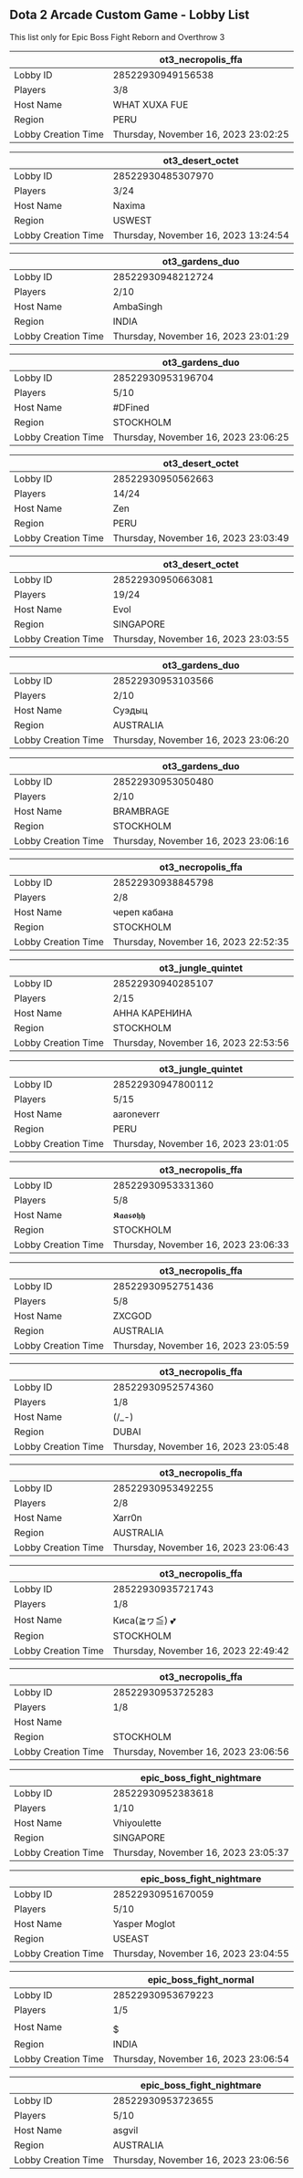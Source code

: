 ## Dota 2 Arcade Custom Game - Lobby List

This list only for Epic Boss Fight Reborn and Overthrow 3

|  | ot3_necropolis_ffa |
| ------ | ------ |
| Lobby ID | 28522930949156538 |
| Players | 3/8 |
| Host Name | WHAT XUXA FUE |
| Region | PERU |
| Lobby Creation Time | Thursday, November 16, 2023 23:02:25 |


|  | ot3_desert_octet |
| ------ | ------ |
| Lobby ID | 28522930485307970 |
| Players | 3/24 |
| Host Name | Naxima |
| Region | USWEST |
| Lobby Creation Time | Thursday, November 16, 2023 13:24:54 |


|  | ot3_gardens_duo |
| ------ | ------ |
| Lobby ID | 28522930948212724 |
| Players | 2/10 |
| Host Name | AmbaSingh |
| Region | INDIA |
| Lobby Creation Time | Thursday, November 16, 2023 23:01:29 |


|  | ot3_gardens_duo |
| ------ | ------ |
| Lobby ID | 28522930953196704 |
| Players | 5/10 |
| Host Name | #DFined |
| Region | STOCKHOLM |
| Lobby Creation Time | Thursday, November 16, 2023 23:06:25 |


|  | ot3_desert_octet |
| ------ | ------ |
| Lobby ID | 28522930950562663 |
| Players | 14/24 |
| Host Name | Zen |
| Region | PERU |
| Lobby Creation Time | Thursday, November 16, 2023 23:03:49 |


|  | ot3_desert_octet |
| ------ | ------ |
| Lobby ID | 28522930950663081 |
| Players | 19/24 |
| Host Name | Evol |
| Region | SINGAPORE |
| Lobby Creation Time | Thursday, November 16, 2023 23:03:55 |


|  | ot3_gardens_duo |
| ------ | ------ |
| Lobby ID | 28522930953103566 |
| Players | 2/10 |
| Host Name | Суэдыц |
| Region | AUSTRALIA |
| Lobby Creation Time | Thursday, November 16, 2023 23:06:20 |


|  | ot3_gardens_duo |
| ------ | ------ |
| Lobby ID | 28522930953050480 |
| Players | 2/10 |
| Host Name | BRAMBRAGE |
| Region | STOCKHOLM |
| Lobby Creation Time | Thursday, November 16, 2023 23:06:16 |


|  | ot3_necropolis_ffa |
| ------ | ------ |
| Lobby ID | 28522930938845798 |
| Players | 2/8 |
| Host Name | череп кабана |
| Region | STOCKHOLM |
| Lobby Creation Time | Thursday, November 16, 2023 22:52:35 |


|  | ot3_jungle_quintet |
| ------ | ------ |
| Lobby ID | 28522930940285107 |
| Players | 2/15 |
| Host Name | АННА КАРЕНИНА |
| Region | STOCKHOLM |
| Lobby Creation Time | Thursday, November 16, 2023 22:53:56 |


|  | ot3_jungle_quintet |
| ------ | ------ |
| Lobby ID | 28522930947800112 |
| Players | 5/15 |
| Host Name | aaroneverr |
| Region | PERU |
| Lobby Creation Time | Thursday, November 16, 2023 23:01:05 |


|  | ot3_necropolis_ffa |
| ------ | ------ |
| Lobby ID | 28522930953331360 |
| Players | 5/8 |
| Host Name | 𝕶𝖆𝖆𝖘𝖔𝖍𝖍 |
| Region | STOCKHOLM |
| Lobby Creation Time | Thursday, November 16, 2023 23:06:33 |


|  | ot3_necropolis_ffa |
| ------ | ------ |
| Lobby ID | 28522930952751436 |
| Players | 5/8 |
| Host Name | ZXCGOD |
| Region | AUSTRALIA |
| Lobby Creation Time | Thursday, November 16, 2023 23:05:59 |


|  | ot3_necropolis_ffa |
| ------ | ------ |
| Lobby ID | 28522930952574360 |
| Players | 1/8 |
| Host Name | (/_-) |
| Region | DUBAI |
| Lobby Creation Time | Thursday, November 16, 2023 23:05:48 |


|  | ot3_necropolis_ffa |
| ------ | ------ |
| Lobby ID | 28522930953492255 |
| Players | 2/8 |
| Host Name | Xarr0n |
| Region | AUSTRALIA |
| Lobby Creation Time | Thursday, November 16, 2023 23:06:43 |


|  | ot3_necropolis_ffa |
| ------ | ------ |
| Lobby ID | 28522930935721743 |
| Players | 1/8 |
| Host Name | Киса(≧ヮ≦) 💕 |
| Region | STOCKHOLM |
| Lobby Creation Time | Thursday, November 16, 2023 22:49:42 |


|  | ot3_necropolis_ffa |
| ------ | ------ |
| Lobby ID | 28522930953725283 |
| Players | 1/8 |
| Host Name | |死| |
| Region | STOCKHOLM |
| Lobby Creation Time | Thursday, November 16, 2023 23:06:56 |


|  | epic_boss_fight_nightmare |
| ------ | ------ |
| Lobby ID | 28522930952383618 |
| Players | 1/10 |
| Host Name | Vhiyoulette |
| Region | SINGAPORE |
| Lobby Creation Time | Thursday, November 16, 2023 23:05:37 |


|  | epic_boss_fight_nightmare |
| ------ | ------ |
| Lobby ID | 28522930951670059 |
| Players | 5/10 |
| Host Name | Yasper Moglot |
| Region | USEAST |
| Lobby Creation Time | Thursday, November 16, 2023 23:04:55 |


|  | epic_boss_fight_normal |
| ------ | ------ |
| Lobby ID | 28522930953679223 |
| Players | 1/5 |
| Host Name | $$$$$ |
| Region | INDIA |
| Lobby Creation Time | Thursday, November 16, 2023 23:06:54 |


|  | epic_boss_fight_nightmare |
| ------ | ------ |
| Lobby ID | 28522930953723655 |
| Players | 5/10 |
| Host Name | asgvil |
| Region | AUSTRALIA |
| Lobby Creation Time | Thursday, November 16, 2023 23:06:56 |


